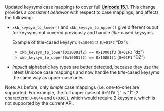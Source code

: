 Updated keysyms case mappings to cover full **[Unicode 15.1]**. This change
provides a *consistent behavior* with respect to case mappings, and affects
the following:

- `xkb_keysym_to_lower()` and `xkb_keysym_to_upper()` give different ouput
  for keysyms not covered previously and handle *title*-cased keysyms.

  Example of title-cased keysym: `0x10001f2` (`U+01F2` “ǲ”):
  - `xkb_keysym_to_lower(0x10001f2) == 0x10001f3` (`U+01F3` “ǳ”)
  - `xkb_keysym_to_upper(0x10001f2) == 0x10001f1` (`U+01F1` “Ǳ”)
- *Implicit* alphabetic key types are better detected, because they use the
  latest Unicode case mappings and now handle the *title*-cased keysyms the
  same way as upper-case ones.

Note: As before, only *simple* case mappings (i.e. one-to-one) are supported.
For example, the full upper case of `U+01F0` “ǰ” is “J̌” (2 characters: `U+004A`
and `U+030C`), which would require 2 keysyms, which is not supported by the
current API.

[Unicode 15.1]: https://www.unicode.org/versions/Unicode15.1.0/
